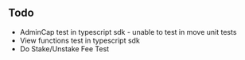 ## Todo
- AdminCap test in typescript sdk - unable to test in move unit tests
- View functions test in typescript sdk
- Do Stake/Unstake Fee Test